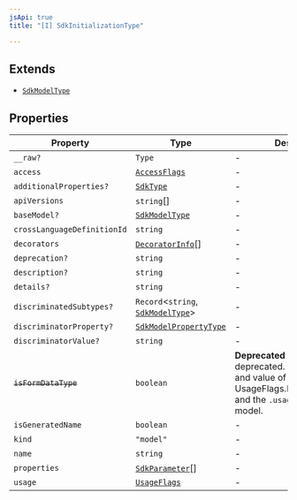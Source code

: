 ```yaml
---
jsApi: true
title: "[I] SdkInitializationType"

---
```

## Extends

- [`SdkModelType`](SdkModelType.md)

## Properties

| Property | Type | Description | Overrides | Inherited from |
| ------ | ------ | ------ | ------ | ------ |
| `__raw?` | `Type` | - | - | [`SdkModelType`](SdkModelType.md).`__raw` |
| `access` | [`AccessFlags`](../type-aliases/AccessFlags.md) | - | - | [`SdkModelType`](SdkModelType.md).`access` |
| `additionalProperties?` | [`SdkType`](../type-aliases/SdkType.md) | - | - | [`SdkModelType`](SdkModelType.md).`additionalProperties` |
| `apiVersions` | `string`[] | - | - | [`SdkModelType`](SdkModelType.md).`apiVersions` |
| `baseModel?` | [`SdkModelType`](SdkModelType.md) | - | - | [`SdkModelType`](SdkModelType.md).`baseModel` |
| `crossLanguageDefinitionId` | `string` | - | - | [`SdkModelType`](SdkModelType.md).`crossLanguageDefinitionId` |
| `decorators` | [`DecoratorInfo`](DecoratorInfo.md)[] | - | - | [`SdkModelType`](SdkModelType.md).`decorators` |
| `deprecation?` | `string` | - | - | [`SdkModelType`](SdkModelType.md).`deprecation` |
| `description?` | `string` | - | - | [`SdkModelType`](SdkModelType.md).`description` |
| `details?` | `string` | - | - | [`SdkModelType`](SdkModelType.md).`details` |
| `discriminatedSubtypes?` | `Record`<`string`, [`SdkModelType`](SdkModelType.md)\> | - | - | [`SdkModelType`](SdkModelType.md).`discriminatedSubtypes` |
| `discriminatorProperty?` | [`SdkModelPropertyType`](../type-aliases/SdkModelPropertyType.md) | - | - | [`SdkModelType`](SdkModelType.md).`discriminatorProperty` |
| `discriminatorValue?` | `string` | - | - | [`SdkModelType`](SdkModelType.md).`discriminatorValue` |
| ~~`isFormDataType`~~ | `boolean` | **Deprecated** This property is deprecated. Check the bitwise and value of UsageFlags.MultipartFormData and the `.usage` property on this model. | - | [`SdkModelType`](SdkModelType.md).`isFormDataType` |
| `isGeneratedName` | `boolean` | - | - | [`SdkModelType`](SdkModelType.md).`isGeneratedName` |
| `kind` | `"model"` | - | - | [`SdkModelType`](SdkModelType.md).`kind` |
| `name` | `string` | - | - | [`SdkModelType`](SdkModelType.md).`name` |
| `properties` | [`SdkParameter`](../type-aliases/SdkParameter.md)[] | - | [`SdkModelType`](SdkModelType.md).`properties` | - |
| `usage` | [`UsageFlags`](../enumerations/UsageFlags.md) | - | - | [`SdkModelType`](SdkModelType.md).`usage` |
